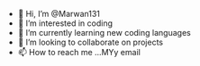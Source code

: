 - 👋 Hi, I’m @Marwan131
- 👀 I’m interested in coding
- 🌱 I’m currently learning new coding languages 
- 💞️ I’m looking to collaborate on projects
- 📫 How to reach me ...MYy email

<!---
Marwan131/Marwan131 is a ✨ special ✨ repository because its `README.md` (this file) appears on your GitHub profile.
You can click the Preview link to take a look at your changes.
--->
